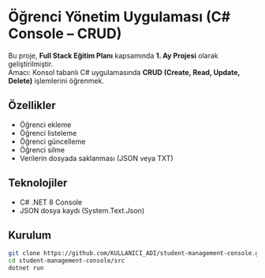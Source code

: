 # Öğrenci Yönetim Uygulaması (C# Console – CRUD)

Bu proje, **Full Stack Eğitim Planı** kapsamında **1. Ay Projesi** olarak geliştirilmiştir.  
Amacı: Konsol tabanlı C# uygulamasında **CRUD (Create, Read, Update, Delete)** işlemlerini öğrenmek.

## Özellikler
- Öğrenci ekleme
- Öğrenci listeleme
- Öğrenci güncelleme
- Öğrenci silme
- Verilerin dosyada saklanması (JSON veya TXT)

## Teknolojiler
- C# .NET 8 Console
- JSON dosya kaydı (System.Text.Json)

## Kurulum
```bash
git clone https://github.com/KULLANICI_ADI/student-management-console.git
cd student-management-console/src
dotnet run
